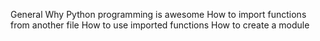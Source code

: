 General
Why Python programming is awesome
How to import functions from another file
How to use imported functions
How to create a module
